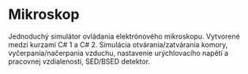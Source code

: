 # Mikroskop
Jednoduchý simulátor ovládania elektrónového mikroskopu. Vytvorené medzi kurzami C# 1 a C# 2.
Simulácia otvárania/zatvárania komory, vyčerpania/načerpania vzduchu, nastavenie urýchlovacího napětí a pracovnej vzdialenosti, SED/BSED detektor.
